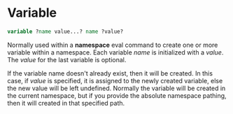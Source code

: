 # Variable

```tcl
variable ?name value...? name ?value?
```

Normally used within a **namespace** eval command to create one or more variable within a namespace. Each variable *name* is initialized with a *value*. The *value* for the last variable is optional.

If the variable name doesn't already exist, then it will be created. In this case, if *value* is specified, it is assigned to the newly created variable, else the new value will be left undefined. Normally the variable will be created in the current namespace, but if you provide the absolute namespace pathing, then it will created in that specified path.
